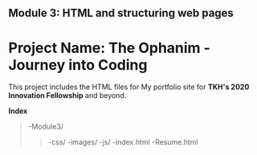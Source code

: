 ## Module 3: HTML and structuring web pages
# Project Name: The Ophanim - Journey into Coding

This project includes the HTML files for My portfolio site for **TKH's 2020 Innovation Fellowship** and beyond.

**Index**
>-Module3/
>>-css/
>>-images/
>>-js/
>>-index.html
>>-Resume.html
